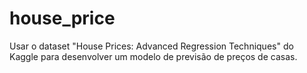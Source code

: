# house_price
Usar o dataset "House Prices: Advanced Regression Techniques" do Kaggle para desenvolver um modelo de previsão de preços de casas.
